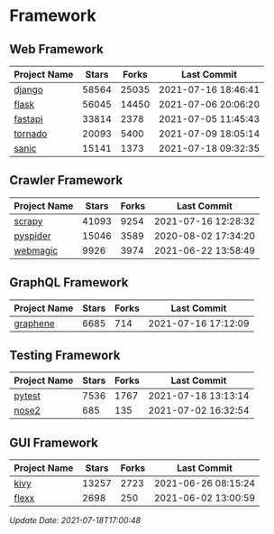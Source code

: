 # Framework

## Web Framework
| Project Name | Stars | Forks | Last Commit |
| ------------ | ----- | ----- | ----------- |
| [django](https://github.com/django/django) | 58564 | 25035 | 2021-07-16 18:46:41 |
| [flask](https://github.com/pallets/flask) | 56045 | 14450 | 2021-07-06 20:06:20 |
| [fastapi](https://github.com/tiangolo/fastapi) | 33814 | 2378 | 2021-07-05 11:45:43 |
| [tornado](https://github.com/tornadoweb/tornado) | 20093 | 5400 | 2021-07-09 18:05:14 |
| [sanic](https://github.com/sanic-org/sanic) | 15141 | 1373 | 2021-07-18 09:32:35 |

## Crawler Framework
| Project Name | Stars | Forks | Last Commit |
| ------------ | ----- | ----- | ----------- |
| [scrapy](https://github.com/scrapy/scrapy) | 41093 | 9254 | 2021-07-16 12:28:32 |
| [pyspider](https://github.com/binux/pyspider) | 15046 | 3589 | 2020-08-02 17:34:20 |
| [webmagic](https://github.com/code4craft/webmagic) | 9926 | 3974 | 2021-06-22 13:58:49 |

## GraphQL Framework
| Project Name | Stars | Forks | Last Commit |
| ------------ | ----- | ----- | ----------- |
| [graphene](https://github.com/graphql-python/graphene) | 6685 | 714 | 2021-07-16 17:12:09 |

## Testing Framework
| Project Name | Stars | Forks | Last Commit |
| ------------ | ----- | ----- | ----------- |
| [pytest](https://github.com/pytest-dev/pytest) | 7536 | 1767 | 2021-07-18 13:13:14 |
| [nose2](https://github.com/nose-devs/nose2) | 685 | 135 | 2021-07-02 16:32:54 |

## GUI Framework
| Project Name | Stars | Forks | Last Commit |
| ------------ | ----- | ----- | ----------- |
| [kivy](https://github.com/kivy/kivy) | 13257 | 2723 | 2021-06-26 08:15:24 |
| [flexx](https://github.com/flexxui/flexx) | 2698 | 250 | 2021-06-02 13:00:59 |

*Update Date: 2021-07-18T17:00:48*